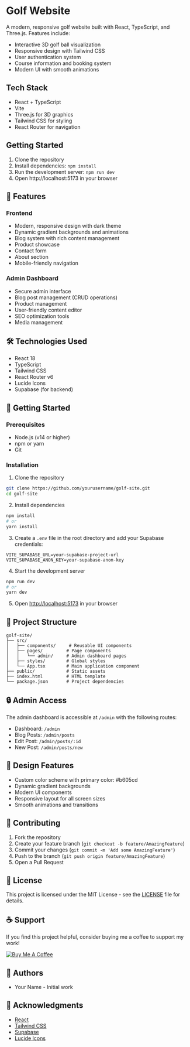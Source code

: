 # Golf Website

A modern, responsive golf website built with React, TypeScript, and Three.js. Features include:

- Interactive 3D golf ball visualization
- Responsive design with Tailwind CSS
- User authentication system
- Course information and booking system
- Modern UI with smooth animations

## Tech Stack

- React + TypeScript
- Vite
- Three.js for 3D graphics
- Tailwind CSS for styling
- React Router for navigation

## Getting Started

1. Clone the repository
2. Install dependencies: `npm install`
3. Run the development server: `npm run dev`
4. Open http://localhost:5173 in your browser

## 🌟 Features

### Frontend
- Modern, responsive design with dark theme
- Dynamic gradient backgrounds and animations
- Blog system with rich content management
- Product showcase
- Contact form
- About section
- Mobile-friendly navigation

### Admin Dashboard
- Secure admin interface
- Blog post management (CRUD operations)
- Product management
- User-friendly content editor
- SEO optimization tools
- Media management

## 🛠️ Technologies Used

- React 18
- TypeScript
- Tailwind CSS
- React Router v6
- Lucide Icons
- Supabase (for backend)

## 🚀 Getting Started

### Prerequisites

- Node.js (v14 or higher)
- npm or yarn
- Git

### Installation

1. Clone the repository
```bash
git clone https://github.com/yourusername/golf-site.git
cd golf-site
```

2. Install dependencies
```bash
npm install
# or
yarn install
```

3. Create a `.env` file in the root directory and add your Supabase credentials:
```env
VITE_SUPABASE_URL=your-supabase-project-url
VITE_SUPABASE_ANON_KEY=your-supabase-anon-key
```

4. Start the development server
```bash
npm run dev
# or
yarn dev
```

5. Open [http://localhost:5173](http://localhost:5173) in your browser

## 📁 Project Structure

```
golf-site/
├── src/
│   ├── components/     # Reusable UI components
│   ├── pages/         # Page components
│   │   └── admin/     # Admin dashboard pages
│   ├── styles/        # Global styles
│   └── App.tsx        # Main application component
├── public/            # Static assets
├── index.html         # HTML template
└── package.json       # Project dependencies
```

## 🔒 Admin Access

The admin dashboard is accessible at `/admin` with the following routes:
- Dashboard: `/admin`
- Blog Posts: `/admin/posts`
- Edit Post: `/admin/posts/:id`
- New Post: `/admin/posts/new`

## 🎨 Design Features

- Custom color scheme with primary color: #b605cd
- Dynamic gradient backgrounds
- Modern UI components
- Responsive layout for all screen sizes
- Smooth animations and transitions

## 🤝 Contributing

1. Fork the repository
2. Create your feature branch (`git checkout -b feature/AmazingFeature`)
3. Commit your changes (`git commit -m 'Add some AmazingFeature'`)
4. Push to the branch (`git push origin feature/AmazingFeature`)
5. Open a Pull Request

## 📝 License

This project is licensed under the MIT License - see the [LICENSE](LICENSE) file for details.

## ☕ Support

If you find this project helpful, consider buying me a coffee to support my work!

[![Buy Me A Coffee](https://cdn.buymeacoffee.com/buttons/bmc-new-btn-logo.svg)](https://buymeacoffee.com/asheint)

## 👥 Authors

- Your Name - Initial work

## 🙏 Acknowledgments

- [React](https://reactjs.org/)
- [Tailwind CSS](https://tailwindcss.com/)
- [Supabase](https://supabase.com/)
- [Lucide Icons](https://lucide.dev/) 